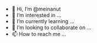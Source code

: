 - 👋 Hi, I’m @meinanut
- 👀 I’m interested in ...
- 🌱 I’m currently learning ...
- 💞️ I’m looking to collaborate on ...
- 📫 How to reach me ...

<!---
meinanut/meinanut is a ✨ special ✨ repository because its `README.md` (this file) appears on your GitHub profile.
You can click the Preview link to take a look at your changes.
--->
